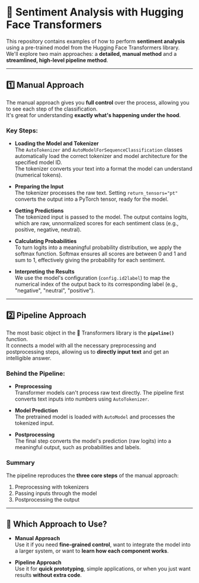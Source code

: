 # 📝 Sentiment Analysis with Hugging Face Transformers

This repository contains examples of how to perform **sentiment analysis** using a pre-trained model from the Hugging Face Transformers library.  
We'll explore two main approaches: a **detailed, manual method** and a **streamlined, high-level pipeline method**.

---

## 1️⃣ Manual Approach

The manual approach gives you **full control** over the process, allowing you to see each step of the classification.  
It's great for understanding **exactly what's happening under the hood**.

### Key Steps:

- **Loading the Model and Tokenizer**  
  The `AutoTokenizer` and `AutoModelForSequenceClassification` classes automatically load the correct tokenizer and model architecture for the specified model ID.  
  The tokenizer converts your text into a format the model can understand (numerical tokens).

- **Preparing the Input**  
  The tokenizer processes the raw text. Setting `return_tensors="pt"` converts the output into a PyTorch tensor, ready for the model.

- **Getting Predictions**  
  The tokenized input is passed to the model. The output contains logits, which are raw, unnormalized scores for each sentiment class (e.g., positive, negative, neutral).

- **Calculating Probabilities**  
  To turn logits into a meaningful probability distribution, we apply the softmax function. Softmax ensures all scores are between 0 and 1 and sum to 1, effectively giving the probability for each sentiment.

- **Interpreting the Results**  
  We use the model's configuration (`config.id2label`) to map the numerical index of the output back to its corresponding label (e.g., "negative", "neutral", "positive").

---

## 2️⃣ Pipeline Approach

The most basic object in the 🤗 Transformers library is the **`pipeline()`** function.  
It connects a model with all the necessary preprocessing and postprocessing steps, allowing us to **directly input text** and get an intelligible answer.

### Behind the Pipeline:

- **Preprocessing**  
  Transformer models can't process raw text directly. The pipeline first converts text inputs into numbers using `AutoTokenizer`.

- **Model Prediction**  
  The pretrained model is loaded with `AutoModel` and processes the tokenized input.

- **Postprocessing**  
  The final step converts the model's prediction (raw logits) into a meaningful output, such as probabilities and labels.

### Summary

The pipeline reproduces the **three core steps** of the manual approach:  
1. Preprocessing with tokenizers  
2. Passing inputs through the model  
3. Postprocessing the output  

---

## 📝 Which Approach to Use?

- **Manual Approach**  
  Use it if you need **fine-grained control**, want to integrate the model into a larger system, or want to **learn how each component works**.

- **Pipeline Approach**  
  Use it for **quick prototyping**, simple applications, or when you just want results **without extra code**.
